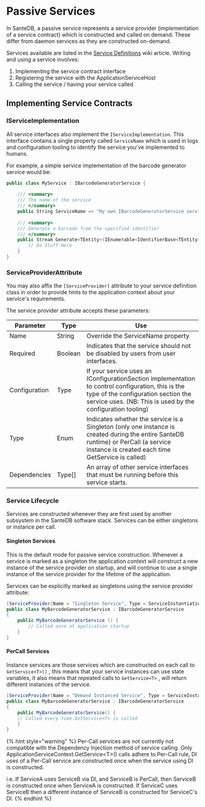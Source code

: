 # Passive Services

In SanteDB, a passive service represents a service provider (implementation of a service contract) which is constructed and called on demand. These differ from daemon services as they are constructed on-demand.

Services available are listed in the [Service Definitions](../../../../server-plugins/implementing-.net-features/service-definitions/) wiki article. Writing and using a service involves:

1. Implementing the service contract interface
2. Registering the service with the ApplicationServiceHost
3. Calling the service / having your service called

## Implementing Service Contracts

### IServiceImplementation

All service interfaces also implement the `IServiceImplementation`. This interface contains a single property called `ServiceName` which is used in logs and configuration tooling to identify the service you've implemented to humans.&#x20;

For example, a simple service implementation of the barcode generator service would be:

```csharp
public class MyService : IBarcodeGeneratorService { 
    
    /// <summary>
    /// The name of the service
    /// </summary>
    public String ServiceName => "My own IBarcodeGeneratorService service";
    
    /// <summary>
    /// Generate a barcode from the specified identifier
    /// </summary>
    public Stream Generate<TEntity>(IEnumerable<IdentifierBase<TEntity>> identifers){
        // Do Stuff Here
    }
}
```

### ServiceProviderAttribute

You may also affix the `[ServiceProvider]` attribute to your service definition class in order to provide hints to the application context about your service's requirements.

The service provider attribute accepts these parameters:

| Parameter     | Type    | Use                                                                                                                                                                                                    |
| ------------- | ------- | ------------------------------------------------------------------------------------------------------------------------------------------------------------------------------------------------------ |
| Name          | String  | Override the ServiceName property                                                                                                                                                                      |
| Required      | Boolean | Indicates that the service should not be disabled by users from user interfaces.                                                                                                                       |
| Configuration | Type    | If your service uses an IConfigurationSection implementation to control configuration, this is the type of the configuration section the service uses. (NB: This is used by the configuration tooling) |
| Type          | Enum    | Indicates whether the service is a Singleton (only one instance is created during the entire SanteDB runtime) or PerCall (a service instance is created each time GetService is called)                |
| Dependencies  | Type\[] | An array of other service interfaces that must be running before this service starts.                                                                                                                  |

### Service Lifecycle

Services are constructed whenever they are first used by another subsystem in the SanteDB software stack. Services can be either singletons or instance per call.

#### Singleton Services

This is the default mode for passive service construction. Whenever a service is marked as a singleton the application context will construct a new instance of the service provider on startup, and will continue to use a single instance of the service provider for the lifetime of the application.

Services can be explicitly marked as singletons using the service provider attribute:

```csharp
[ServiceProvider(Name = "Singleton Service", Type = ServiceInstantiationType.Singleton)]
public class MyBarcodeGeneratorService : IBarcodeGeneratorService
{
    public MyBarcodeGeneratorService () {
        // Called once at application startup
    }
}
```

#### PerCall Services

Instance services are those services which are constructed on each call to `GetService<T>()` , this means that your service instances can use state variables, it also means that repeated calls to `GetService<T>` , will return different instances of the service.

```csharp
[ServiceProvider(Name = "Demand Instanced Service", Type = ServiceInstantiationType.PerCall)]
public class MyBarcodeGeneratorService : IBarcodeGeneratorService
{
    public MyBarcodeGeneratorService() {
    // Called every time GetService<T> is called
    }
}
```

{% hint style="warning" %}
Per-Call services are not currently not compatible with the Dependency Injection method of service calling. Only ApplicationServiceContext.GetService\<T>() calls adhere to Per-Call rule, DI uses of a Per-Call service are constructed once when the service using DI is constructed.

i.e. If ServiceA uses ServiceB via DI, and ServiceB is PerCall, then ServiceB is constructed once when ServiceA is constructed. If ServiceC uses ServiceB then a different instance of ServiceB is constructed for ServiceC's DI.
{% endhint %}
